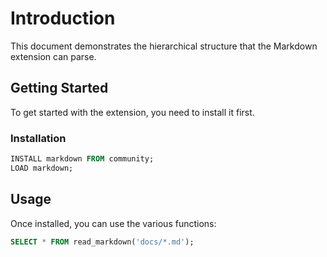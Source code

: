 # Introduction

This document demonstrates the hierarchical structure that the Markdown extension can parse.

## Getting Started

To get started with the extension, you need to install it first.

### Installation

```sql
INSTALL markdown FROM community;
LOAD markdown;
```

## Usage

Once installed, you can use the various functions:

```sql
SELECT * FROM read_markdown('docs/*.md');
```
